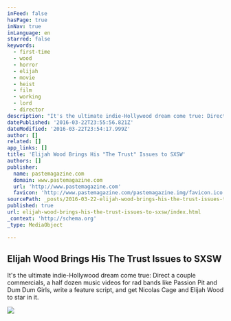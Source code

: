 ```yaml
---
inFeed: false
hasPage: true
inNav: true
inLanguage: en
starred: false
keywords:
  - first-time
  - wood
  - horror
  - elijah
  - movie
  - heist
  - film
  - working
  - lord
  - director
description: "It's the ultimate indie-Hollywood dream come true: Direct a couple commercials, a half dozen music videos for rad bands like Passion Pit and Dum Dum Girls, write a feature script, and get Nicolas Cage and Elijah Wood to star in it."
datePublished: '2016-03-22T23:55:56.821Z'
dateModified: '2016-03-22T23:54:17.999Z'
author: []
related: []
app_links: []
title: 'Elijah Wood Brings His "The Trust" Issues to SXSW'
authors: []
publisher:
  name: pastemagazine.com
  domain: www.pastemagazine.com
  url: 'http://www.pastemagazine.com'
  favicon: 'http://www.pastemagazine.com/pastemagazine.img/favicon.ico'
sourcePath: _posts/2016-03-22-elijah-wood-brings-his-the-trust-issues-to-sxsw.md
published: true
url: elijah-wood-brings-his-the-trust-issues-to-sxsw/index.html
_context: 'http://schema.org'
_type: MediaObject

---
```

<article style=""><h1>Elijah Wood Brings His The Trust Issues to SXSW</h1><p>It's the ultimate indie-Hollywood dream come true: Direct a couple commercials, a half dozen music videos for rad bands like Passion Pit and Dum Dum Girls, write a feature script, and get Nicolas Cage and Elijah Wood to star in it.</p><img src="http://cdn.pastemagazine.com/www/articles/elijah-wood-633x336.jpg" /></article>
